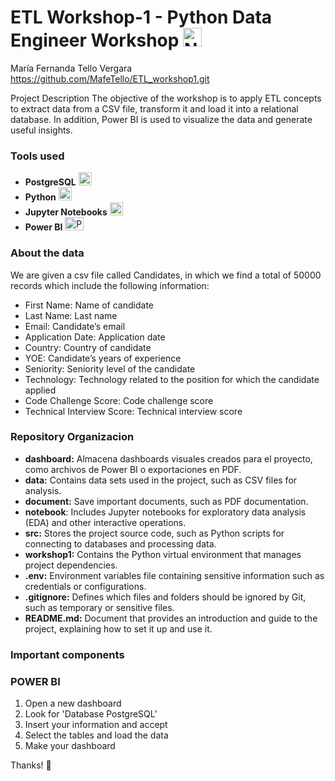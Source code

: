 
# ETL Workshop-1 -  Python Data Engineer Workshop <img src="https://upload.wikimedia.org/wikipedia/commons/thumb/c/c3/Python-logo-notext.svg/1869px-Python-logo-notext.svg.png" alt="Nombre de la Imagen" width="30px"/>

María Fernanda Tello Vergara
https://github.com/MafeTello/ETL_workshop1.git

Project Description 
The objective of the workshop is to apply ETL concepts to extract data from a CSV file, transform it and load it into a relational database. In addition, Power BI is used to visualize the data and generate useful insights.

### Tools used

- **PostgreSQL** <img src="https://cdn-icons-png.flaticon.com/128/5968/5968342.png" alt="Postgres" width="21px" height="21px">
- **Python** <img src="https://cdn-icons-png.flaticon.com/128/3098/3098090.png" alt="Python" width="21px" height="21px">
- **Jupyter Notebooks** <img src="https://upload.wikimedia.org/wikipedia/commons/thumb/3/38/Jupyter_logo.svg/883px-Jupyter_logo.svg.png" alt="Jupyer" width="21px" height="21px">
- **Power BI** <img src="https://1000logos.net/wp-content/uploads/2022/08/Microsoft-Power-BI-Logo.png" alt="PowerBI" width="30px" height="21px">


### About the data

We are given a csv file called Candidates, in which we find a total of 50000 records which include the following information:


- First Name: Name of candidate
- Last Name: Last name
- Email: Candidate’s email
- Application Date: Application date
- Country: Country of candidate
- YOE: Candidate’s years of experience
- Seniority: Seniority level of the candidate
- Technology: Technology related to the position for which the candidate applied
- Code Challenge Score: Code challenge score
- Technical Interview Score: Technical interview score


### Repository Organizacion

- **dashboard:** Almacena dashboards visuales creados para el proyecto, como archivos de Power BI o exportaciones en PDF.
- **data:** Contains data sets used in the project, such as CSV files for analysis.
- **document:** Save important documents, such as PDF documentation.
- **notebook**: Includes Jupyter notebooks for exploratory data analysis (EDA) and other interactive operations.
- **src:** Stores the project source code, such as Python scripts for connecting to databases and processing data.
- **workshop1:** Contains the Python virtual environment that manages project dependencies.
- **.env:** Environment variables file containing sensitive information such as credentials or configurations.
- **.gitignore:** Defines which files and folders should be ignored by Git, such as temporary or sensitive files.
- **README.md:** Document that provides an introduction and guide to the project, explaining how to set it up and use it.

### Important components


### POWER BI   
1.  Open a new dashboard
2. Look for 'Database PostgreSQL'
3. Insert your information and accept 
4. Select the tables and load the data
5. Make your dashboard




Thanks! 👋